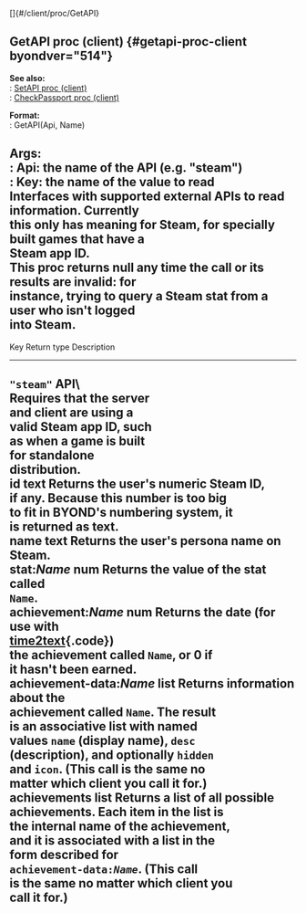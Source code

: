 []{#/client/proc/GetAPI}    
## GetAPI proc (client) {#getapi-proc-client byondver="514"}    
**See also:**    
:   [SetAPI proc (client)](/ref/client/proc/SetAPI)    
:   [CheckPassport proc (client)](/ref/client/proc/CheckPassport)    
<!-- -->    
**Format:**    
:   GetAPI(Api, Name)    
<!-- -->    
**Args:**    
:   Api: the name of the API (e.g. \"steam\")    
:   Key: the name of the value to read    
Interfaces with supported external APIs to read information. Currently    
this only has meaning for Steam, for specially built games that have a    
Steam app ID.    
This proc returns null any time the call or its results are invalid: for    
instance, trying to query a Steam stat from a user who isn\'t logged    
into Steam.    
  -----------------------------------------------------------------------------------------------------    
  Key                       Return type       Description                                 
  ------------------------- ----------------- --------------------------------------- -----------------    
  `"steam"` API\                                                                          
  Requires that the server                                                                
  and client are using a                                                                  
  valid Steam app ID, such                                                                
  as when a game is built                                                                 
  for standalone                                                                          
  distribution.                                                                           
  id                        text              Returns the user\'s numeric Steam ID,       
                                              if any. Because this number is too big      
                                              to fit in BYOND\'s numbering system, it     
                                              is returned as text.                        
  name                      text              Returns the user\'s persona name on         
                                              Steam.                                      
  stat:*Name*               num               Returns the value of the stat called        
                                              `Name`.                                     
  achievement:*Name*        num               Returns the date (for use with              
                                              [time2text](/ref/proc/time2text){.code})       
                                              the achievement called `Name`, or 0 if      
                                              it hasn\'t been earned.                     
  achievement-data:*Name*   list              Returns information about the               
                                              achievement called `Name`. The result       
                                              is an associative list with named           
                                              values `name` (display name), `desc`        
                                              (description), and optionally `hidden`      
                                              and `icon`. (This call is the same no       
                                              matter which client you call it for.)       
  achievements              list              Returns a list of all possible              
                                              achievements. Each item in the list is      
                                              the internal name of the achievement,       
                                              and it is associated with a list in the     
                                              form described for                          
                                              `achievement-data:`*`Name`*. (This call     
                                              is the same no matter which client you      
                                              call it for.)                               
  -----------------------------------------------------------------------------------------------------  